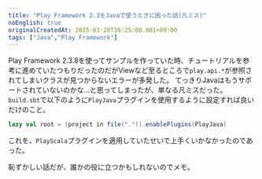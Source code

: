 ```yaml
---
title: "Play Framework 2.3をJavaで使うときに困った話(凡ミス)"
noEnglish: true
originalCreatedAt: 2015-03-28T16:25:00.001+09:00
tags: ["Java","Play Framework"]
---
```

Play Framework 2.3.8を使ってサンプルを作っていた時、チュートリアルを参考に進めていたつもりだったのだがViewなど至るところで`play.api.*`が参照されてしまいクラスが見つからないエラーが多発した。
てっきりJavaはもうサポートされていないのかな…と思ってしまったが、単なる凡ミスだった。
`build.sbt`で以下のように`PlayJava`プラグインを使用するように設定すれば良いだけのこと。

```scala
lazy val root = (project in file(".")).enablePlugins(PlayJava)
```

これを、`PlayScala`プラグインを適用していたせいで上手くいかなかったのであった。

恥ずかしい話だが、誰かの役に立つかもしれないのでメモ。
<!--more-->
